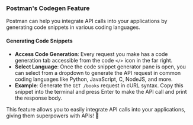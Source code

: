 ### __Postman's Codegen Feature__

Postman can help you integrate API calls into your applications by generating code snippets in various coding languages.

#### __Generating Code Snippets__

- **Access Code Generation**: Every request you make has a code generation tab accessible from the code `</>` icon in the far right.
- **Select Language**: Once the code snippet generator pane is open, you can select from a dropdown to generate the API request in common coding languages like Python, JavaScript, C, NodeJS, and more.
- **Example**: Generate the `GET /books` request in cURL syntax. Copy this snippet into the terminal and press Enter to make the API call and print the response body.

This feature allows you to easily integrate API calls into your applications, giving them superpowers with APIs! 🚀